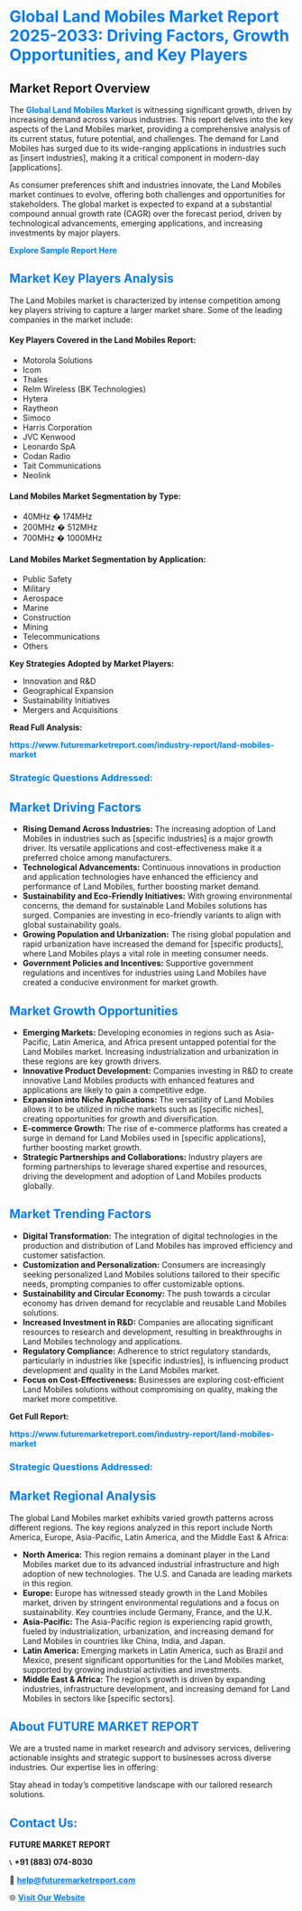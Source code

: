 <h1 style="color: #007BFF;">Global Land Mobiles Market Report 2025-2033: Driving Factors, Growth Opportunities, and Key Players</h1>

<section id="overview">
<h2>Market Report Overview</h2>
<p>The <a href="https://www.futuremarketreport.com/industry-report/land-mobiles-market" style="color: #007BFF; text-decoration: none;"><strong>Global Land Mobiles Market</strong></a> is witnessing significant growth, driven by increasing demand across various industries. This report delves into the key aspects of the Land Mobiles market, providing a comprehensive analysis of its current status, future potential, and challenges. The demand for Land Mobiles has surged due to its wide-ranging applications in industries such as [insert industries], making it a critical component in modern-day [applications].</p>
<p>As consumer preferences shift and industries innovate, the Land Mobiles market continues to evolve, offering both challenges and opportunities for stakeholders. The global market is expected to expand at a substantial compound annual growth rate (CAGR) over the forecast period, driven by technological advancements, emerging applications, and increasing investments by major players.</p>
</section>

<section id="overview">
<p><a href="https://www.futuremarketreport.com/request-sample/reportId=115936" style="color: #007BFF; text-decoration: none;"><strong>Explore Sample Report Here</strong></a></p>
</section>

<section id="key-players">
<h2 style="color: #007BFF;">Market Key Players Analysis</h2>
<p>The Land Mobiles market is characterized by intense competition among key players striving to capture a larger market share. Some of the leading companies in the market include:</p>
<h4>Key Players Covered in the Land Mobiles Report:</h4>
<ul><li>Motorola Solutions</li><li>Icom</li><li>Thales</li><li>Relm Wireless (BK Technologies)</li><li>Hytera</li><li>Raytheon</li><li>Simoco</li><li>Harris Corporation</li><li>JVC Kenwood</li><li>Leonardo SpA</li><li>Codan Radio</li><li>Tait Communications</li><li>Neolink</li></ul>
<h4>Land Mobiles Market Segmentation by Type:</h4>
<ul><li>40MHz � 174MHz</li><li>200MHz � 512MHz</li><li>700MHz � 1000MHz</li></ul>

<h4>Land Mobiles Market Segmentation by Application:</h4>
<ul><li>Public Safety</li><li>Military</li><li>Aerospace</li><li>Marine</li><li>Construction</li><li>Mining</li><li>Telecommunications</li><li>Others</li></ul>
<p><strong>Key Strategies Adopted by Market Players:</strong></p>
<ul>
<li>Innovation and R&D</li>
<li>Geographical Expansion</li>
<li>Sustainability Initiatives</li>
<li>Mergers and Acquisitions</li>
</ul>
</section>

<section>
<p><strong>Read Full Analysis: </strong></p><a href="https://www.futuremarketreport.com/industry-report/land-mobiles-market" style="color: #007BFF; text-decoration: none;"><strong>https://www.futuremarketreport.com/industry-report/land-mobiles-market</strong></a>
<h3 style="color: #007BFF;">Strategic Questions Addressed:</h3>
</section>

<section id="driving-factors">
<h2 style="color: #007BFF;">Market Driving Factors</h2>
<ul>
<li><strong>Rising Demand Across Industries:</strong> The increasing adoption of Land Mobiles in industries such as [specific industries] is a major growth driver. Its versatile applications and cost-effectiveness make it a preferred choice among manufacturers.</li>
<li><strong>Technological Advancements:</strong> Continuous innovations in production and application technologies have enhanced the efficiency and performance of Land Mobiles, further boosting market demand.</li>
<li><strong>Sustainability and Eco-Friendly Initiatives:</strong> With growing environmental concerns, the demand for sustainable Land Mobiles solutions has surged. Companies are investing in eco-friendly variants to align with global sustainability goals.</li>
<li><strong>Growing Population and Urbanization:</strong> The rising global population and rapid urbanization have increased the demand for [specific products], where Land Mobiles plays a vital role in meeting consumer needs.</li>
<li><strong>Government Policies and Incentives:</strong> Supportive government regulations and incentives for industries using Land Mobiles have created a conducive environment for market growth.</li>
</ul>
</section>

<section id="growth-opportunities">
<h2 style="color: #007BFF;">Market Growth Opportunities</h2>
<ul>
<li><strong>Emerging Markets:</strong> Developing economies in regions such as Asia-Pacific, Latin America, and Africa present untapped potential for the Land Mobiles market. Increasing industrialization and urbanization in these regions are key growth drivers.</li>
<li><strong>Innovative Product Development:</strong> Companies investing in R&D to create innovative Land Mobiles products with enhanced features and applications are likely to gain a competitive edge.</li>
<li><strong>Expansion into Niche Applications:</strong> The versatility of Land Mobiles allows it to be utilized in niche markets such as [specific niches], creating opportunities for growth and diversification.</li>
<li><strong>E-commerce Growth:</strong> The rise of e-commerce platforms has created a surge in demand for Land Mobiles used in [specific applications], further boosting market growth.</li>
<li><strong>Strategic Partnerships and Collaborations:</strong> Industry players are forming partnerships to leverage shared expertise and resources, driving the development and adoption of Land Mobiles products globally.</li>
</ul>
</section>

<section id="trending-factors">
<h2 style="color: #007BFF;">Market Trending Factors</h2>
<ul>
<li><strong>Digital Transformation:</strong> The integration of digital technologies in the production and distribution of Land Mobiles has improved efficiency and customer satisfaction.</li>
<li><strong>Customization and Personalization:</strong> Consumers are increasingly seeking personalized Land Mobiles solutions tailored to their specific needs, prompting companies to offer customizable options.</li>
<li><strong>Sustainability and Circular Economy:</strong> The push towards a circular economy has driven demand for recyclable and reusable Land Mobiles solutions.</li>
<li><strong>Increased Investment in R&D:</strong> Companies are allocating significant resources to research and development, resulting in breakthroughs in Land Mobiles technology and applications.</li>
<li><strong>Regulatory Compliance:</strong> Adherence to strict regulatory standards, particularly in industries like [specific industries], is influencing product development and quality in the Land Mobiles market.</li>
<li><strong>Focus on Cost-Effectiveness:</strong> Businesses are exploring cost-efficient Land Mobiles solutions without compromising on quality, making the market more competitive.</li>
</ul>
</section>

<section>
<p><strong>Get Full Report: </strong></p><a href="https://www.futuremarketreport.com/industry-report/land-mobiles-market" style="color: #007BFF; text-decoration: none;"><strong>https://www.futuremarketreport.com/industry-report/land-mobiles-market</strong></a>
<h3 style="color: #007BFF;">Strategic Questions Addressed:</h3>
</section>


<section id="regional-analysis">
<h2 style="color: #007BFF;">Market Regional Analysis</h2>
<p>The global Land Mobiles market exhibits varied growth patterns across different regions. The key regions analyzed in this report include North America, Europe, Asia-Pacific, Latin America, and the Middle East & Africa:</p>
<ul>
<li><strong>North America:</strong> This region remains a dominant player in the Land Mobiles market due to its advanced industrial infrastructure and high adoption of new technologies. The U.S. and Canada are leading markets in this region.</li>
<li><strong>Europe:</strong> Europe has witnessed steady growth in the Land Mobiles market, driven by stringent environmental regulations and a focus on sustainability. Key countries include Germany, France, and the U.K.</li>
<li><strong>Asia-Pacific:</strong> The Asia-Pacific region is experiencing rapid growth, fueled by industrialization, urbanization, and increasing demand for Land Mobiles in countries like China, India, and Japan.</li>
<li><strong>Latin America:</strong> Emerging markets in Latin America, such as Brazil and Mexico, present significant opportunities for the Land Mobiles market, supported by growing industrial activities and investments.</li>
<li><strong>Middle East & Africa:</strong> The region’s growth is driven by expanding industries, infrastructure development, and increasing demand for Land Mobiles in sectors like [specific sectors].</li>
</ul>
</section>

<footer>
<h2 style="color: #007BFF;">About FUTURE MARKET REPORT</h2>
<p>We are a trusted name in market research and advisory services, delivering actionable insights and strategic support to businesses across diverse industries. Our expertise lies in offering:</p>

<p>Stay ahead in today’s competitive landscape with our tailored research solutions.</p>

<h2 style="color: #007BFF;">Contact Us:</h2>
<p><strong>FUTURE MARKET REPORT</strong></p>
<p>📞 <strong>+91 (883) 074-8030</strong></p>
<p>📧 <strong><a href="mailto:help@futuremarketreport.com" style="color: #007BFF;">help@futuremarketreport.com</a></strong></p>
<p>🌐 <strong><a href="https://www.futuremarketreport.com/" style="color: #007BFF;">Visit Our Website</a></strong></p>
</footer>